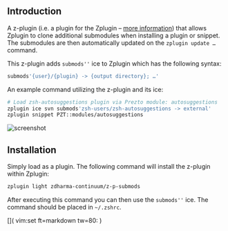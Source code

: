 ## Introduction

A z-plugin (i.e. a plugin for the Zplugin – [more information](../Z-PLUGINS/))
that allows Zplugin to clone additional submodules when installing a plugin or
snippet. The submodules are then automatically updated on the `zplugin update
…`
command.

This z-plugin adds `submods''` ice to Zplugin which has the following syntax:

```zsh
submods'{user}/{plugin} -> {output directory}; …'
```

An example command utilizing the z-plugin and its ice:

```zsh
# Load zsh-autosuggestions plugin via Prezto module: autosuggestions
zplugin ice svn submods'zsh-users/zsh-autosuggestions -> external'
zplugin snippet PZT::modules/autosuggestions
```

![screenshot](img/z-p-submods.png)

## Installation

Simply load as a plugin. The following command will install the z-plugin within
Zplugin:

```zsh
zplugin light zdharma-continuum/z-p-submods
```

After executing this command you can then use the `submods''` ice. The command
should be placed in `~/.zshrc`.

[]( vim:set ft=markdown tw=80: )

